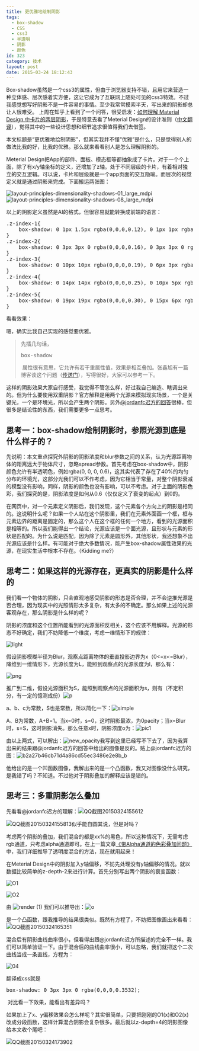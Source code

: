 ```yaml
---
title: 更优雅地绘制阴影
tags:
  - box-shadow
  - CSS
  - css3
  - 半透明
  - 阴影
  - 颜色
id: 323
category: 技术
layout: post
date: 2015-03-24 18:12:43
---
```


Box-shadow虽然是一个css3的属性，但由于浏览器支持不错，且用它来营造一种立体感、层次感着实方便，这让它成为了互联网上随处可见的css3特效。不过我感觉想写好阴影不是一件容易的事情。至少我常常摸索半天，写出来的阴影却总让人很难受。 上周在知乎上看到了一个问答，很受启发：[如何理解 Material Design 中卡片的两层阴影](http://www.zhihu.com/question/28865209)，于是特意去看了Meterial Design的设计准则（[中文翻译](http://design.1sters.com/material_design/layout/layout-principles.html)），觉得其中的一些设计思想和细节追求很值得我们去借签。

本文标题是“更优雅地绘制阴影”，但其实我并不懂“优雅”是什么，只是觉得别人的做法比我的好，比我的优雅。那么就来看看别人是怎么理解阴影的。

Meterial Design把App的部件、面板、模态框等都抽象成了卡片。对于一个个上面，除了有x/y轴坐标的定义，还增加了z轴。处于不同层级的卡片，有着相对独立的交互逻辑。可以说，卡片和层级就是一个app页面的交互隐喻。而层次的视觉定义就是通过阴影来完成。下面搬运两张图：

![layout-principles-dimensionality-shadows-01_large_mdpi](http://www.zhouhua.info/wp-content/uploads/2015/03/layout-principles-dimensionality-shadows-01_large_mdpi.png)![layout-principles-dimensionality-shadows-08_large_mdpi](http://www.zhouhua.info/wp-content/uploads/2015/03/layout-principles-dimensionality-shadows-08_large_mdpi.png)

以上的阴影定义虽然是AI的格式，但很容易就能转换成前端的语言：

<pre class="lang:css decode:true">.z-index-1{
    box-shadow: 0 1px 1.5px rgba(0,0,0,0.12), 0 1px 1px rgba(0,0,0,0.24);
}
.z-index-2{
    box-shadow: 0 3px 3px 0 rgba(0,0,0,0.16), 0 3px 3px 0 rgba(0,0,0,0.23);
}
.z-index-3{
    box-shadow: 0 10px 10px rgba(0,0,0,0.19), 0 6px 3px rgba(0,0,0,0.23);
}
.z-index-4{
    box-shadow: 0 14px 14px rgba(0,0,0,0.25), 0 10px 5px rgba(0,0,0,0.22);
}
.z-index-5{
    box-shadow: 0 19px 19px rgba(0,0,0,0.30), 0 15px 6px rgba(0,0,0,0.22);
}</pre>

看看效果：

<div class="box-container">
<div class="box z-index-1"></div>
<div class="box z-index-2"></div>
<div class="box z-index-3"></div>
<div class="box z-index-4"></div>
<div class="box z-index-5"></div>
</div>

嗯，确实比我自己实现的感觉要优雅。

> 先插几句话，<pre class="lang:css highlight:0 decode:1 inline:1 " >box-shadow</pre> 属性很有意思，它允许有若干重属性值，效果是相互叠加。张鑫旭有一篇博客谈这个问题（[传送门](http://www.zhangxinxu.com/wordpress/2013/11/css-css3-box-shadow-%E7%9B%92%E9%98%B4%E5%BD%B1-%E5%9B%BE%E5%BD%A2%E7%94%9F%E6%88%90%E6%8A%80%E6%9C%AF/)），写得很好，大家可以参考一下。

这样的阴影效果大家自行感受，我觉得不管怎么样，好过我自己编造、瞎调出来的。但为什么要使用双重阴影？官方解释是用两个光源来模拟现实场景，一个是关键光，一个是环境光，所以会产生两个阴影。另外[@jordanfc迟方的回答](http://www.zhihu.com/question/28865209/answer/42385558)很棒，但很多是结论性的东西，我们需要更多一点思考。

## 思考一：box-shadow绘制阴影时，参照光源到底是什么样子的？

先说明：本文重点探究外阴影的阴影浓度和blur参数之间的关系，认为光源距离物体的距离远大于物体尺寸，忽略spread参数。首先考虑在box-shadow中，阴影颜色允许有半透明色，例如rgba(0, 0, 0, 0.6)，这其实代表了存在了40%的均匀分布的环境光，这部分光我们可以不作考虑，因为它相当于常量，对整个阴影衰减的模型没有影响，同样，阴影的颜色也没有影响，可以不考虑。对于上面的阴影色彩，我们探究的是，阴影浓度是如何从0.6（仅仅定义了衰变的起点）到0的。

在网页中，对一个元素定义阴影后，我们发现，这个元素各个方向上的阴影是相同的。这说明什么呢？如果一个人站在这个阴影里，我们在元素外面画一个框，框与元素边界的距离是固定的，那么这个人在这个框的任何一个地方，看到的光源面积是相等的。所以我们能得出一个结论，光源应该是一个面光源，且形状与元素的形状是匹配的。为什么说是匹配，因为除了元素是圆形外，其他形状，我还想象不出光源应该是什么样。有可能对于绝大多数情况，能产生box-shadow属性效果的光源，在现实生活中根本不存在。（Kidding me?）

## 思考二：如果这样的光源存在，更真实的阴影是什么样的

我们看一个物体的阴影，只会直观地感受阴影的形态是否合理，并不会逆推光源是否合理，因为现实中的光照情形太多复杂，有太多的不确定。那么如果上述的光源客观存在，那么阴影是什么样的呢？

阴影的浓度和这个位置所能看到的光源面积反相关，这个应该不用解释。光源的形态不好确定，我们不妨降低一个维度，考虑一维情形下的规律：

![light](http://www.zhouhua.info/wp-content/uploads/2015/03/light.png)

假设阴影模糊半径为Blur，观察点距离物体的垂直投影边界为x（0&lt;=x&lt;=Blur），降维到一维情形下，光源长度为L，能照到观察点的光源长度为l，那么有：

![png](http://www.zhouhua.info/wp-content/uploads/2015/03/png.png)

推广到二维，假设光源面积为S，能照到观察点的光源面积为s，则有（不定积分，有一定的憶测成份）![p](http://www.zhouhua.info/wp-content/uploads/2015/03/p.png)

a、b、c为常数，S也是常数，所以简化一下：![simple](http://www.zhouhua.info/wp-content/uploads/2015/03/simple.png)

A、B为常数，A+B=1。当x=0时，s=0，这时阴影最浓，为0pacity；当x=Blur时，s=S，这时阴影消失。那么任意x时，阴影浓度o为：![pic1](http://www.zhouhua.info/wp-content/uploads/2015/03/pic1.png)

由以上两式，可以解出：![new_opacity](http://www.zhouhua.info/wp-content/uploads/2015/03/new_opacity.png)我写到这里已经写不下去了，因为我算出来的结果跟@jordanfc迟方的回答中给出的图像是反的。贴上@jordanfc迟方的图：![b2a27b46cb71d4a86cd55ec3486e2e8b_b](http://www.zhouhua.info/wp-content/uploads/2015/03/b2a27b46cb71d4a86cd55ec3486e2e8b_b.png)

他给出的是一个凹函数图像，我解出来的是一个凸函数，我又对图像没什么研究，是我错了吗？不知道。不过他对于阴影叠加的解释应该是错的。

## 思考三：多重阴影怎么叠加

先看看@jordanfc迟方的理解：![QQ截图20150324155612](http://www.zhouhua.info/wp-content/uploads/2015/03/QQ截图20150324155612.png)

![QQ截图20150324155813](http://www.zhouhua.info/wp-content/uploads/2015/03/QQ截图20150324155813.png)似乎能自圆其说，但是对吗？

考虑两个阴影的叠加，我们混合的都是xx%的黑色，所以这种情况下，无需考虑rgb通道，只考虑alpha通道即可。在上一篇文章[《带Alpha通道的色彩叠加问题》](http://www.zhouhua.info/2015/03/23/color/)中，我们详细推导了透明度混合的方法，现在就用起来！

在Meterial Design中的阴影加入y轴偏移，不妨先处理没有y轴偏移的情况。就以数据比较简单的z-depth-2来进行计算。首先分别写出两个阴影的衰变函数：

![O1](http://www.zhouhua.info/wp-content/uploads/2015/03/O1.png)

![O2](http://www.zhouhua.info/wp-content/uploads/2015/03/O2.png)

由 ![render (1)](http://www.zhouhua.info/wp-content/uploads/2015/03/render-12.gif) 我们可以推导出：![o](http://www.zhouhua.info/wp-content/uploads/2015/03/o.png)

是一个凸函数，跟我推导的结果很类似。既然有方程了，不妨把图像画出来看看：![QQ截图20150324165351](http://www.zhouhua.info/wp-content/uploads/2015/03/QQ截图20150324165351.png)

混合后有阴影曲线曲率很小，但看得出跟@jordanfc迟方所描述的完全不一样。我们可以简单验证一下。由于混合后的曲线曲率很小，可以忽略，我们就把这个二次曲线当成一条直线，方程为：

![04](http://www.zhouhua.info/wp-content/uploads/2015/03/04.png)

翻译成css就是

<pre class="lang:css decode:true ">box-shadow: 0 3px 3px 0 rgba(0,0,0,0.3532);</pre>

 对比看一下效果，能看出有差异吗？

<div class="box-container">
<div class="box z-index-2"></div>
<div class="box z-index-2-single"></div>
</div>

如果加上了x、y偏移效果会怎么样呢？其实很简单，只要把刚刚的O1(x)和O2(x)改成分段函数，这样计算混合阴影会复杂很多。最后就以z-depth=4的阴影图像给本文收个尾吧：

![QQ截图20150324173902](http://www.zhouhua.info/wp-content/uploads/2015/03/QQ截图20150324173902.png)
